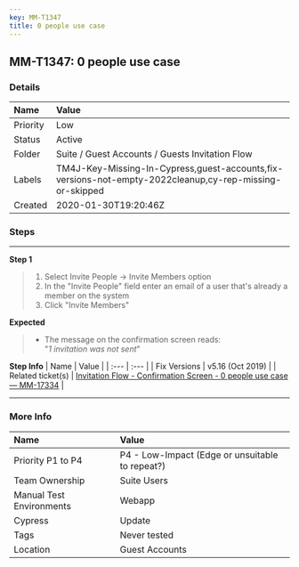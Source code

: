 ```yaml
---
key: MM-T1347
title: 0 people use case
---
```


## MM-T1347: 0 people use case

### Details

| Name     | Value                                                                                                   |
| :------- | :------------------------------------------------------------------------------------------------------ |
| Priority | Low                                                                                                     |
| Status   | Active                                                                                                  |
| Folder   | Suite / Guest Accounts / Guests Invitation Flow                                                         |
| Labels   | TM4J-Key-Missing-In-Cypress,guest-accounts,fix-versions-not-empty-2022cleanup,cy-rep-missing-or-skipped |
| Created  | 2020-01-30T19:20:46Z                                                                                    |

### Steps

<hr/>

**Step 1**

> <article><ol><li>Select Invite People -&gt; Invite Members option</li><li>In the "Invite People" field enter an email of a user that's already a member on the system</li><li>Click "Invite Members"</li></ol></article>

**Expected**

> <article><ul><li>The message on the confirmation screen reads:<br>"<em>1 invitation was not sent</em>"</li></ul></article>

**Step Info**
| Name | Value |
| :--- | :--- |
| Fix Versions | v5.16 (Oct 2019) |
| Related ticket(s) | <a href="https://mattermost.atlassian.net/browse/MM-17334">Invitation Flow - Confirmation Screen - 0 people use case — MM-17334</a> |

<hr/>

### More Info

| Name                     | Value                                           |
| :----------------------- | :---------------------------------------------- |
| Priority P1 to P4        | P4 - Low-Impact (Edge or unsuitable to repeat?) |
| Team Ownership           | Suite Users                                     |
| Manual Test Environments | Webapp                                          |
| Cypress                  | Update                                          |
| Tags                     | Never tested                                    |
| Location                 | Guest Accounts                                  |
